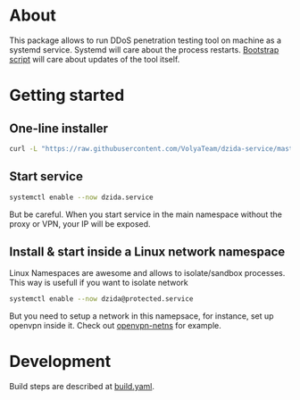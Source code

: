 # About

This package allows to run DDoS penetration testing tool on machine as a systemd service.
Systemd will care about the process restarts. [Bootstrap script](package/usr/lib/dzida/bootstrap.sh) will care about updates of the tool itself.


# Getting started

## One-line installer

```sh
curl -L "https://raw.githubusercontent.com/VolyaTeam/dzida-service/master/install.sh" | sudo bash -x
```

## Start service
```sh
systemctl enable --now dzida.service
```

But be careful. When you start service in the main namespace without the proxy or VPN, your IP will be exposed.

## Install & start inside a Linux network namespace 
Linux Namespaces are awesome and allows to isolate/sandbox processes. This way is usefull if you want to isolate network

```sh
systemctl enable --now dzida@protected.service
```

But you need to setup a network in this namepsace, for instance, set up openvpn inside it. Check out [openvpn-netns](https://github.com/pekman/openvpn-netns) for example.


# Development

Build steps are described at [build.yaml](.github/workflows/build.yaml).